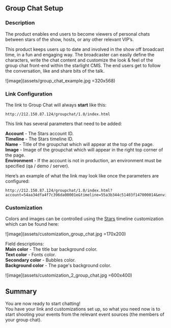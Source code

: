 ## Group Chat Setup
### Description

The product enables end users to become viewers of personal chats between stars of the show, hosts, or any other relevant VIP’s. 

This product keeps users up to date and involved in the show off broadcast time, in a fun and engaging way. 
The broadcaster can easily define the characters, write the chat content and customize the look & feel of the group chat front-end within the starlight CMS. 
The end users get to follow the conversation, like and share bits of the talk. 

![image](assets/group_chat_example.jpg =320x568)

### Link Configuration

The link to Group Chat will always **start** like this: 

    http://212.150.87.124/groupchat/1.0/index.html

This link has several parameters that need to be added:

**Account** - The Stars account ID.  
**Timeline** - The Stars timeline ID.  
**Name** - Title of the groupchat which will appear at the top of the page.  
**Image** - Image of the groupchat which will appear in the right top corner of the page.  
**Environment** - If the account is not in production, an environment must be specified (qa / demo / server). 

Here’s an example of what the link may look like once the parameters are configured:

    http://212.150.87.124/groupchat/1.0/index.html?account=54aa34dfa4f7c396da00001e&timeline=55a3b344c51403f147000014&environment=server&name=Sheldon%27s%20Friends&image=http://www.slash.co.il/projects/applicaster/assets/sheldon.png

### Customization
Colors and images can be controlled using the [Stars](http://stars.applicaster.com) timeline customization which can be found here:

![image](assets/customization_group_chat.jpg =170x200)

Field descriptions:  
**Main color** - The title bar background color.   
**Text color** - Fonts color.   
**Secondary color** - Bubbles color.  
**Background color** - The page's background color.


![image](assets/customization_2_group_chat.jpg =600x400)

## Summary
You are now ready to start chatting!  
You have your link and customizations set up, so what you need now is to start shooting your events from the relevant event sources (the members of your group chat). 
